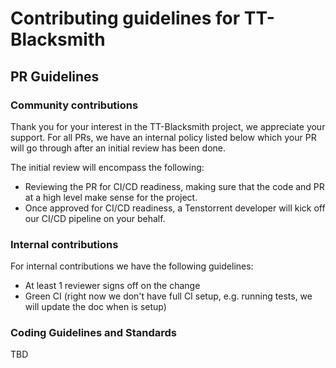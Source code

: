 # Contributing guidelines for TT-Blacksmith

## PR Guidelines

### Community contributions
Thank you for your interest in the TT-Blacksmith project, we appreciate your support.
For all PRs, we have an internal policy listed below which your PR will go through after an initial review has been done.

The initial review will encompass the following:
* Reviewing the PR for CI/CD readiness, making sure that the code and PR at a high level make sense for the project.
* Once approved for CI/CD readiness, a Tenstorrent developer will kick off our CI/CD pipeline on your behalf.

### Internal contributions
For internal contributions we have the following guidelines:

* At least 1 reviewer signs off on the change
* Green CI (right now we don't have full CI setup, e.g. running tests, we will update the doc when is setup)

### Coding Guidelines and Standards
TBD
